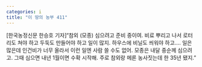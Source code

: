 ```yaml
---
categories: i
title: "이 땅의 농부 411"
---
```

[한국농정신문 한승호 기자]“참외 (모종) 심으려고 준비 중이여. 비료 뿌리고 나서 로터리도 쳐야 하고 두둑도 만들어야 하고 일이 많지. 하우스에 비닐도 씌워야 하고…. 일은 많은데 인건비가 너무 올라서 이런 일엔 사람 쓸 수도 없어. 모종은 내달 중순께 심으려고. 그때 심으면 내년 1월이면 수확 시작해. 주로 참외랑 메론 농사짓는데 한 35년 됐지.”